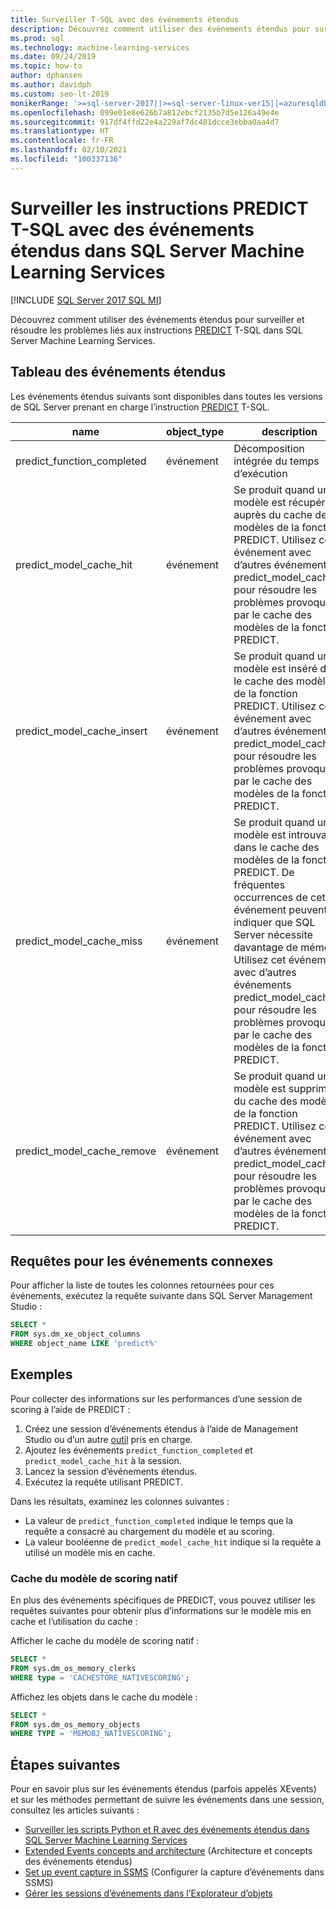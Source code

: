 ```yaml
---
title: Surveiller T-SQL avec des événements étendus
description: Découvrez comment utiliser des événements étendus pour surveiller et résoudre les problèmes liés aux instructions PREDICT T-SQL dans SQL Server Machine Learning Services.
ms.prod: sql
ms.technology: machine-learning-services
ms.date: 09/24/2019
ms.topic: how-to
author: dphansen
ms.author: davidph
ms.custom: seo-lt-2019
monikerRange: '>=sql-server-2017||>=sql-server-linux-ver15||=azuresqldb-mi-current'
ms.openlocfilehash: 099e01e8e626b7a812ebcf2135b7d5e126a49e4e
ms.sourcegitcommit: 917df4ffd22e4a229af7dc481dcce3ebba0aa4d7
ms.translationtype: HT
ms.contentlocale: fr-FR
ms.lasthandoff: 02/10/2021
ms.locfileid: "100337136"
---
```

# <a name="monitor-predict-t-sql-statements-with-extended-events-in-sql-server-machine-learning-services"></a>Surveiller les instructions PREDICT T-SQL avec des événements étendus dans SQL Server Machine Learning Services
[!INCLUDE [SQL Server 2017 SQL MI](../../includes/applies-to-version/sqlserver2017-asdbmi.md)]

Découvrez comment utiliser des événements étendus pour surveiller et résoudre les problèmes liés aux instructions [PREDICT](../../t-sql/queries/predict-transact-sql.md) T-SQL dans SQL Server Machine Learning Services.

## <a name="table-of-extended-events"></a>Tableau des événements étendus

Les événements étendus suivants sont disponibles dans toutes les versions de SQL Server prenant en charge l’instruction [PREDICT](../../t-sql/queries/predict-transact-sql.md) T-SQL. 

| name                       | object_type | description |
|----------------------------|-------------|-------------|
| predict_function_completed | événement       | Décomposition intégrée du temps d’exécution|
| predict_model_cache_hit    | événement       | Se produit quand un modèle est récupéré auprès du cache des modèles de la fonction PREDICT. Utilisez cet événement avec d’autres événements predict_model_cache_* pour résoudre les problèmes provoqués par le cache des modèles de la fonction PREDICT.|
| predict_model_cache_insert | événement       | Se produit quand un modèle est inséré dans le cache des modèles de la fonction PREDICT. Utilisez cet événement avec d’autres événements predict_model_cache_* pour résoudre les problèmes provoqués par le cache des modèles de la fonction PREDICT.   |
| predict_model_cache_miss   | événement       | Se produit quand un modèle est introuvable dans le cache des modèles de la fonction PREDICT. De fréquentes occurrences de cet événement peuvent indiquer que SQL Server nécessite davantage de mémoire. Utilisez cet événement avec d’autres événements predict_model_cache_* pour résoudre les problèmes provoqués par le cache des modèles de la fonction PREDICT.|
| predict_model_cache_remove | événement       | Se produit quand un modèle est supprimé du cache des modèles de la fonction PREDICT. Utilisez cet événement avec d’autres événements predict_model_cache_* pour résoudre les problèmes provoqués par le cache des modèles de la fonction PREDICT.|

## <a name="query-for-related-events"></a>Requêtes pour les événements connexes

Pour afficher la liste de toutes les colonnes retournées pour ces événements, exécutez la requête suivante dans SQL Server Management Studio :

```sql
SELECT *
FROM sys.dm_xe_object_columns
WHERE object_name LIKE 'predict%'
```

## <a name="examples"></a>Exemples

Pour collecter des informations sur les performances d’une session de scoring à l’aide de PREDICT :

1. Créez une session d’événements étendus à l’aide de Management Studio ou d’un autre [outil](../../relational-databases/extended-events/extended-events-tools.md) pris en charge.
2. Ajoutez les événements `predict_function_completed` et `predict_model_cache_hit` à la session.
3. Lancez la session d’événements étendus.
4. Exécutez la requête utilisant PREDICT.

Dans les résultats, examinez les colonnes suivantes :

+ La valeur de `predict_function_completed` indique le temps que la requête a consacré au chargement du modèle et au scoring.
+ La valeur booléenne de `predict_model_cache_hit` indique si la requête a utilisé un modèle mis en cache. 

### <a name="native-scoring-model-cache"></a>Cache du modèle de scoring natif

En plus des événements spécifiques de PREDICT, vous pouvez utiliser les requêtes suivantes pour obtenir plus d’informations sur le modèle mis en cache et l’utilisation du cache :

Afficher le cache du modèle de scoring natif :

```sql
SELECT *
FROM sys.dm_os_memory_clerks
WHERE type = 'CACHESTORE_NATIVESCORING';
```

Affichez les objets dans le cache du modèle :

```sql
SELECT *
FROM sys.dm_os_memory_objects
WHERE TYPE = 'MEMOBJ_NATIVESCORING';
```

## <a name="next-steps"></a>Étapes suivantes

Pour en savoir plus sur les événements étendus (parfois appelés XEvents) et sur les méthodes permettant de suivre les événements dans une session, consultez les articles suivants :

+ [Surveiller les scripts Python et R avec des événements étendus dans SQL Server Machine Learning Services](extended-events.md)
+ [Extended Events concepts and architecture](../../relational-databases/extended-events/extended-events.md) (Architecture et concepts des événements étendus)
+ [Set up event capture in SSMS](../../relational-databases/extended-events/quick-start-extended-events-in-sql-server.md) (Configurer la capture d’événements dans SSMS)
+ [Gérer les sessions d’événements dans l’Explorateur d’objets](../../relational-databases/extended-events/manage-event-sessions-in-the-object-explorer.md)